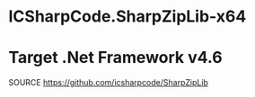 # ICSharpCode.SharpZipLib-x64


# Target .Net Framework v4.6 


SOURCE https://github.com/icsharpcode/SharpZipLib
